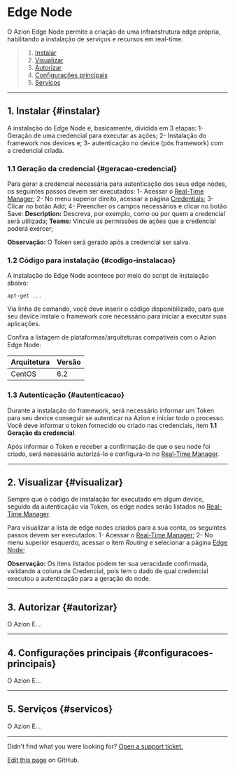 

# Edge **Node**

O Azion Edge Node permite a criação de uma infraestrutura edge própria, habilitando a instalação de serviços e recursos em real-time.

> 1. [Instalar](#instalar)
> 2. [Visualizar](#Visualizar)
> 3. [Autorizar](#autorizar)
> 4. [Configurações principais](#configuracoes-principais)
> 5. [Serviços](#servicos)

---

## 1. Instalar {#instalar}

A instalação do Edge Node é, basicamente, dividida em 3 etapas: 1- Geração de uma credencial para executar as ações; 2- Instalação do framework nos devices e; 3- autenticação no device (pós framework) com a credencial criada.

### 1.1 Geração da credencial {#geracao-credencial}

Para gerar a credencial necessária para autenticação dos seus edge nodes, os seguintes passos devem ser executados:
	1- Acessar o [Real-Time Manager](https://manager.azion.com/);
	2- No menu superior direito, acessar a página [Credentials]();
	3- Clicar no botão Add;
	4- Preencher os campos necessários e clicar no botão Save:
		**Description:** Descreva, por exemplo, como ou por quem a credencial será utilizada;
		**Teams:** Vincule as permissões de ações que a credencial poderá exercer;

**Observação:** O Token será gerado após a credencial ser salva.

### 1.2 Código para instalação {#codigo-instalacao}

A instalação do Edge Node acontece por meio do script de instalação abaixo:

`apt-get ...`

Via linha de comando, você deve inserir o código disponibilizado, para que seu device instale o framework core necessário para iniciar a executar suas aplicações.

Confira a listagem de plataformas/arquiteturas compatíveis com o Azion Edge Node:

Arquitetura | Versão 
:------------ | :---------
CentOS      |  6.2

### 1.3 Autenticação {#autenticacao}

Durante a instalação do framework, será necessário informar um Token para seu device conseguir se autenticar na Azion e iniciar todo o processo. Você deve informar o token fornecido ou criado nas credenciais, item **1.1 Geração da credencial**.

Após informar o Token e receber a confirmação de que o seu node foi criado, será necessário autorizá-lo e configura-lo no [Real-Time Manager](https://manager.azion.com/).

---

## 2. Visualizar {#visualizar}

Sempre que o código de instalação for executado em algum device, seguido da autenticação via Token, os edge nodes serão listados no [Real-Time Manager](https://manager.azion.com/).

Para visualizar a lista de edge nodes criados para a sua conta, os seguintes passos devem ser executados:
	1- Acessar o [Real-Time Manager](https://manager.azion.com/);
	2- No menu superior esquerdo, acessar o item *Routing* e selecionar a página [Edge Node]();

**Observação:** Os itens listados podem ter sua veracidade confirmada, validando a coluna de Credencial, pois tem o dado de qual credencial executou a autenticação para a geração do node.

---

## 3. Autorizar {#autorizar}

O Azion E...

---

## 4. Configurações principais {#configuracoes-principais}

O Azion E...

---

## 5. Serviços {#servicos}

O Azion E...

---

Didn't find what you were looking for? [Open a support ticket.](https://tickets.azion.com/)

[Edit this page](https://github.com/aziontech/docs_en/edit/master/edge-firewall/index.md) on GitHub.